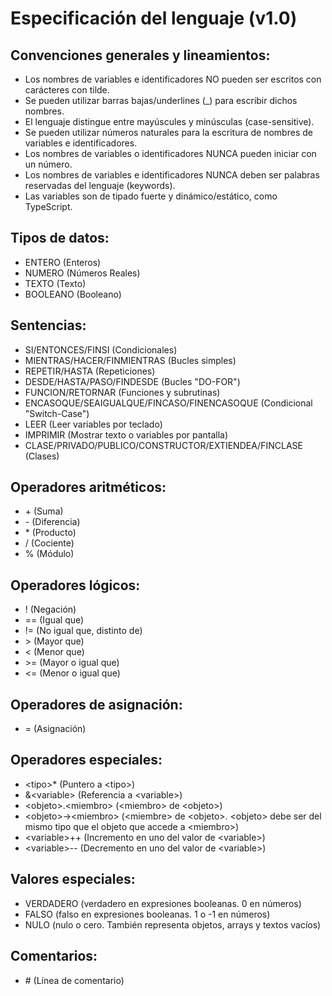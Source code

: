 # Especificación del lenguaje (v1.0)
## Convenciones generales y lineamientos:
- Los nombres de variables e identificadores NO pueden ser escritos con carácteres con tilde.
- Se pueden utilizar barras bajas/underlines (_) para escribir dichos nombres.
- El lenguaje distingue entre mayúscules y minúsculas (case-sensitive).
- Se pueden utilizar números naturales para la escritura de nombres de variables e identificadores.
- Los nombres de variables o identificadores NUNCA pueden iniciar con un número.
- Los nombres de variables e identificadores NUNCA deben ser palabras reservadas del lenguaje (keywords).
- Las variables son de tipado fuerte y dinámico/estático, como TypeScript. 
## Tipos de datos:
- ENTERO (Enteros)
- NUMERO (Números Reales)
- TEXTO (Texto)
- BOOLEANO (Booleano)
## Sentencias:
- SI/ENTONCES/FINSI (Condicionales)
- MIENTRAS/HACER/FINMIENTRAS (Bucles simples)
- REPETIR/HASTA (Repeticiones)
- DESDE/HASTA/PASO/FINDESDE (Bucles "DO-FOR")
- FUNCION/RETORNAR (Funciones y subrutinas)
- ENCASOQUE/SEAIGUALQUE/FINCASO/FINENCASOQUE (Condicional "Switch-Case")
- LEER (Leer variables por teclado)
- IMPRIMIR (Mostrar texto o variables por pantalla)
- CLASE/PRIVADO/PUBLICO/CONSTRUCTOR/EXTIENDEA/FINCLASE (Clases)
## Operadores aritméticos:
- \+ (Suma)
- \- (Diferencia)
- \* (Producto)
- / (Cociente)
- % (Módulo)
## Operadores lógicos:
- ! (Negación)
- == (Igual que)
- != (No igual que, distinto de)
- \> (Mayor que)
- < (Menor que)
- \>= (Mayor o igual que)
- <= (Menor o igual que)
## Operadores de asignación:
- = (Asignación)
## Operadores especiales:
- \<tipo\>\* (Puntero a \<tipo\>)
- &\<variable\> (Referencia a \<variable\>)
- \<objeto\>.\<miembro\> (\<miembro\> de \<objeto\>)
- \<objeto\>\-\>\<miembro\> (\<miembre\> de \<objeto\>. \<objeto\> debe ser del mismo tipo que el objeto que accede a \<miembro\>)
- \<variable\>\+\+ (Incremento en uno del valor de \<variable\>)
- \<variable\>\-\- (Decremento en uno del valor de \<variable\>)
## Valores especiales:
- VERDADERO (verdadero en expresiones booleanas. 0 en números)
- FALSO (falso en expresiones booleanas. 1 o -1 en números)
- NULO (nulo o cero. También representa objetos, arrays y textos vacíos)
## Comentarios:
- \# (Línea de comentario)
